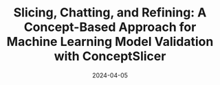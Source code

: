 ---
title: 'Slicing, Chatting, and Refining: A Concept-Based Approach for Machine Learning Model Validation with ConceptSlicer'
collection: publications
permalink: /publication/2024-conceptslicer
excerpt: ''
date: 2024-04-05
venue: 'ACM IUI 2024'
paperurl: 'https://dl.acm.org/doi/abs/10.1145/3640543.3645163'
authors: 'Zhang, X., Ono, J. P., He, W., Gou, L., Sachan, M., Ma, K.L., Ren, L.'
---